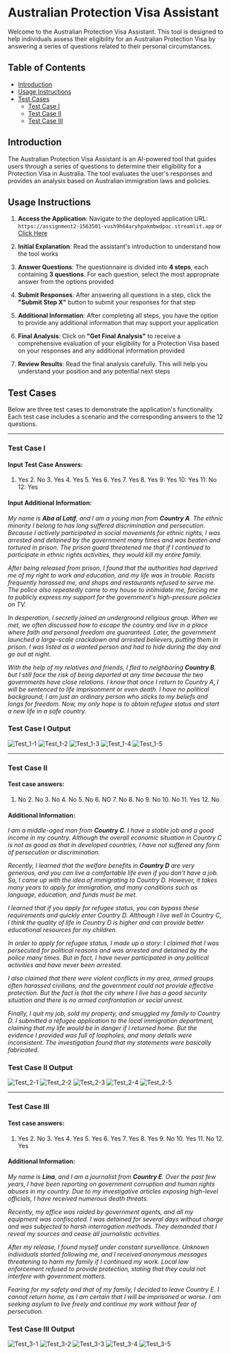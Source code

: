# Australian Protection Visa Assistant

Welcome to the Australian Protection Visa Assistant. This tool is designed to help individuals assess their eligibility for an Australian Protection Visa by answering a series of questions related to their personal circumstances.

## Table of Contents

- [Introduction](#introduction)
- [Usage Instructions](#usage-instructions)
- [Test Cases](#test-cases)
  - [Test Case I](#test-case-i)
  - [Test Case II](#test-case-ii)
  - [Test Case III](#test-case-iii)


## Introduction

The Australian Protection Visa Assistant is an AI-powered tool that guides users through a series of questions to determine their eligibility for a Protection Visa in Australia. The tool evaluates the user's responses and provides an analysis based on Australian immigration laws and policies.

## Usage Instructions

1. **Access the Application**: Navigate to the deployed application URL: `https://assignment2-1563501-vush9h64aryhpakmbwdpoc.streamlit.app`  or [Click Here]([URL](https://assignment2-1563501-vush9h64aryhpakmbwdpoc.streamlit.app))

2. **Initial Explanation**: Read the assistant's introduction to understand how the tool works

3. **Answer Questions**: The questionnaire is divided into **4 steps**, each containing **3 questions**. For each question, select the most appropriate answer from the options provided

4. **Submit Responses**: After answering all questions in a step, click the **"Submit Step X"** button to submit your responses for that step

5. **Additional Information**: After completing all steps, you have the option to provide any additional information that may support your application

6. **Final Analysis**: Click on **"Get Final Analysis"** to receive a comprehensive evaluation of your eligibility for a Protection Visa based on your responses and any additional information provided

7. **Review Results**: Read the final analysis carefully. This will help you understand your position and any potential next steps

## Test Cases

Below are three test cases to demonstrate the application's functionality. Each test case includes a scenario and the corresponding answers to the 12 questions.

---

### Test Case I

#### Input Test Case Answers:

1. Yes  2. No  3. Yes  4. Yes  5. Yes  6. Yes  7. Yes  8. Yes  9: Yes  10: Yes  11: No  12: Yes

#### Input Additional Information:

*My name is **Aba al Latif**, and I am a young man from **Country A**. The ethnic minority I belong to has long suffered discrimination and persecution. Because I actively participated in social movements for ethnic rights, I was arrested and detained by the government many times and was beaten and tortured in prison. The prison guard threatened me that if I continued to participate in ethnic rights activities, they would kill my entire family.*

*After being released from prison, I found that the authorities had deprived me of my right to work and education, and my life was in trouble. Racists frequently harassed me, and shops and restaurants refused to serve me. The police also repeatedly came to my house to intimidate me, forcing me to publicly express my support for the government's high-pressure policies on TV.*

*In desperation, I secretly joined an underground religious group. When we met, we often discussed how to escape the country and live in a place where faith and personal freedom are guaranteed. Later, the government launched a large-scale crackdown and arrested believers, putting them in prison. I was listed as a wanted person and had to hide during the day and go out at night.*

*With the help of my relatives and friends, I fled to neighboring **Country B**, but I still face the risk of being deported at any time because the two governments have close relations. I know that once I return to Country A, I will be sentenced to life imprisonment or even death. I have no political background; I am just an ordinary person who sticks to my beliefs and longs for freedom. Now, my only hope is to obtain refugee status and start a new life in a safe country.*

### Test Case I Output

![Test_1-1](https://github.com/qiao-ning-zhan/assignment2-1563501/blob/main/TestCase1/Test1-1.png)
![Test_1-2](https://github.com/qiao-ning-zhan/assignment2-1563501/blob/main/TestCase1/Test1-2.png)
![Test_1-3](https://github.com/qiao-ning-zhan/assignment2-1563501/blob/main/TestCase1/Test1-3.png)
![Test_1-4](https://github.com/qiao-ning-zhan/assignment2-1563501/blob/main/TestCase1/Test1-4.png)
![Test_1-5](https://github.com/qiao-ning-zhan/assignment2-1563501/blob/main/TestCase1/Test1-5.png)

---

### Test Case II

#### Test case answers:

1. No  2. No  3. No  4. No  5. No  6. NO  7. No  8. No  9. No  10. No  11. Yes  12. No

#### Additional Information:

*I am a middle-aged man from **Country C**. I have a stable job and a good income in my country. Although the overall economic situation in Country C is not as good as that in developed countries, I have not suffered any form of persecution or discrimination.*

*Recently, I learned that the welfare benefits in **Country D** are very generous, and you can live a comfortable life even if you don't have a job. So, I came up with the idea of immigrating to Country D. However, it takes many years to apply for immigration, and many conditions such as language, education, and funds must be met.*

*I learned that if you apply for refugee status, you can bypass these requirements and quickly enter Country D. Although I live well in Country C, I think the quality of life in Country D is higher and can provide better educational resources for my children.*

*In order to apply for refugee status, I made up a story: I claimed that I was persecuted for political reasons and was arrested and detained by the police many times. But in fact, I have never participated in any political activities and have never been arrested.*

*I also claimed that there were violent conflicts in my area, armed groups often harassed civilians, and the government could not provide effective protection. But the fact is that the city where I live has a good security situation and there is no armed confrontation or social unrest.*

*Finally, I quit my job, sold my property, and smuggled my family to Country D. I submitted a refugee application to the local immigration department, claiming that my life would be in danger if I returned home. But the evidence I provided was full of loopholes, and many details were inconsistent. The investigation found that my statements were basically fabricated.*

### Test Case II Output

![Test_2-1](https://github.com/qiao-ning-zhan/assignment2-1563501/blob/main/TestCase2/Test-2-1.png)
![Test_2-2](https://github.com/qiao-ning-zhan/assignment2-1563501/blob/main/TestCase2/Test-2-2.png)
![Test_2-3](https://github.com/qiao-ning-zhan/assignment2-1563501/blob/main/TestCase2/Test-2-3.png)
![Test_2-4](https://github.com/qiao-ning-zhan/assignment2-1563501/blob/main/TestCase2/Test-2-4.png)
![Test_2-5](https://github.com/qiao-ning-zhan/assignment2-1563501/blob/main/TestCase2/Test-2-5.png)

---

### Test Case III

#### Test case answers:
1. Yes  2. No  3. Yes  4. Yes  5. Yes  6. Yes  7. Yes  8. Yes  9. No  10. Yes  11. No  12. Yes

#### Additional Information:

*My name is **Lina**, and I am a journalist from **Country E**. Over the past few years, I have been reporting on government corruption and human rights abuses in my country. Due to my investigative articles exposing high-level officials, I have received numerous death threats.*

*Recently, my office was raided by government agents, and all my equipment was confiscated. I was detained for several days without charge and was subjected to harsh interrogation methods. They demanded that I reveal my sources and cease all journalistic activities.*

*After my release, I found myself under constant surveillance. Unknown individuals started following me, and I received anonymous messages threatening to harm my family if I continued my work. Local law enforcement refused to provide protection, stating that they could not interfere with government matters.*

*Fearing for my safety and that of my family, I decided to leave Country E. I cannot return home, as I am certain that I will be imprisoned or worse. I am seeking asylum to live freely and continue my work without fear of persecution.*

### Test Case III Output

![Test_3-1](https://github.com/qiao-ning-zhan/assignment2-1563501/blob/main/TestCase3/Test-3-1.png)
![Test_3-2](https://github.com/qiao-ning-zhan/assignment2-1563501/blob/main/TestCase3/Test-3-2.png)
![Test_3-3](https://github.com/qiao-ning-zhan/assignment2-1563501/blob/main/TestCase3/Test-3-3.png)
![Test_3-4](https://github.com/qiao-ning-zhan/assignment2-1563501/blob/main/TestCase3/Test-3-4.png)
![Test_3-5](https://github.com/qiao-ning-zhan/assignment2-1563501/blob/main/TestCase3/Test-3-5.png)

